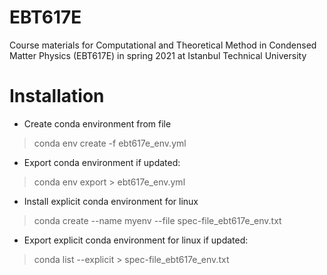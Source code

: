 # EBT617E
Course materials for Computational and Theoretical Method in Condensed Matter Physics (EBT617E) in  spring 2021 at Istanbul Technical University

# Installation 

- Create conda environment from file 

> conda env create -f ebt617e_env.yml

- Export conda environment if updated:

> conda env export >  ebt617e_env.yml

- Install explicit conda environment for linux

> conda create --name myenv --file spec-file_ebt617e_env.txt

- Export explicit conda environment for linux if updated:

> conda list --explicit > spec-file_ebt617e_env.txt

